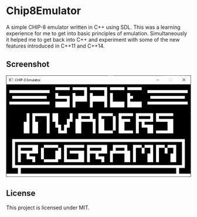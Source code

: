 # Chip8Emulator

A simple CHIP-8 emulator written in C++ using SDL. This was a learning experience for me to get into basic principles of emulation. Simultaneously it helped me to get back into C++ and experiment with some of the new features introduced in C++11 and C++14.


## Screenshot

![Chip8-Emulator screenhot](Chip8EmulatorScreenshot.PNG)

## License

This project is licensed under MIT.
